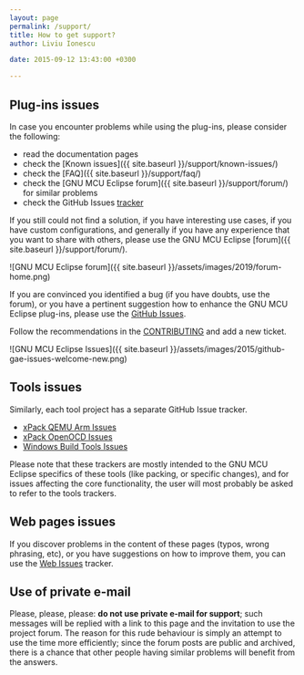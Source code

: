 ```yaml
---
layout: page
permalink: /support/
title: How to get support?
author: Liviu Ionescu

date: 2015-09-12 13:43:00 +0300

---
```


## Plug-ins issues

In case you encounter problems while using the plug-ins, please consider 
the following:

* read the documentation pages
* check the [Known issues]({{ site.baseurl }}/support/known-issues/)
* check the [FAQ]({{ site.baseurl }}/support/faq/)
* check the [GNU MCU Eclipse forum]({{ site.baseurl }}/support/forum/) for similar problems
* check the GitHub Issues [tracker](https://github.com/gnu-mcu-eclipse/eclipse-plugins/issues/)

If you still could not find a solution, if you have interesting use cases,
if you have custom configurations, and generally if you have any
experience that you want to share with others, please use the
GNU MCU Eclipse [forum]({{ site.baseurl }}/support/forum/).

![GNU MCU Eclipse forum]({{ site.baseurl }}/assets/images/2019/forum-home.png)

If you are convinced you identified a bug (if you have doubts, use the forum),
or you have a pertinent suggestion how to enhance the GNU MCU Eclipse plug-ins,
please use the [GitHub Issues](https://github.com/gnu-mcu-eclipse/eclipse-plugins/issues/).

Follow the recommendations in the 
[CONTRIBUTING](https://github.com/gnu-mcu-eclipse/eclipse-plugins/blob/develop/CONTRIBUTING.md)
and add a new ticket.

![GNU MCU Eclipse Issues]({{ site.baseurl }}/assets/images/2015/github-gae-issues-welcome-new.png)

## Tools issues

Similarly, each tool project has a separate GitHub Issue tracker.

* [xPack QEMU Arm Issues](https://github.com/xpack-dev-tools/qemu-arm/issues/)
* [xPack OpenOCD Issues](https://github.com/xpack-dev-tools/openocd/issues/)
* [Windows Build Tools Issues](https://github.com/gnu-mcu-eclipse/windows-build-tools/issues/)

Please note that these trackers are mostly intended to the GNU MCU Eclipse
specifics of these tools (like packing, or specific changes), and for
issues affecting the core functionality, the user will most probably
be asked to refer to the tools trackers.

## Web pages issues

If you discover problems in the content of these pages (typos, wrong
phrasing, etc), or you have suggestions on how to improve them, you
can use the 
[Web Issues](https://github.com/gnu-mcu-eclipse/gnu-mcu-eclipse.github.io-source/issues/) tracker.

## Use of private e-mail

Please, please, please: **do not use private e-mail for support**; such
messages will be replied with a link to this page and the invitation
to use the project forum. The reason for this rude behaviour is simply
an attempt to use the time more efficiently; since the forum posts
are public and archived, there is a chance that other people having
similar problems will benefit from the answers.
